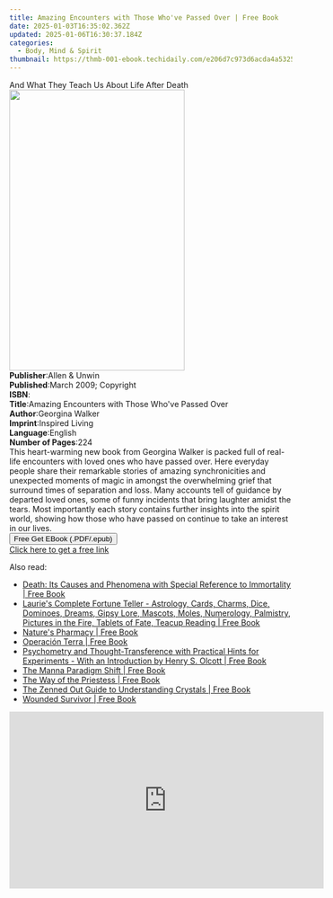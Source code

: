 ```yaml
---
title: Amazing Encounters with Those Who've Passed Over | Free Book
date: 2025-01-03T16:35:02.362Z
updated: 2025-01-06T16:30:37.184Z
categories:
  - Body, Mind & Spirit
thumbnail: https://thmb-001-ebook.techidaily.com/e206d7c973d6acda4a53250abeedaa23f0afbbec7ed03d3fa129d55ff605b5db.jpg
---
```

<main id="book-container">
  <div class="flex flex-col">
    <div class="book-brief flex-1 py-6 px-4 sm:p-6 md:py-10 md:px-8">
      <!-- brief-->
      <div class="book-brief-main">
        And What They Teach Us About Life After Death
      </div>
    </div>
    <div
      class="book-meta-info flex-1 grid gap-4 col-start-1 col-end-3 row-start-1 sm:mb-6 sm:grid-cols-4 lg:gap-6 lg:col-start-2 lg:row-end-6 lg:row-span-6 lg:mb-0"
    >
      <div
        class="book-meta-info-left place-content-center mt-4 p-4 text-sm leading-6 col-start-2 col-span-2 dark:text-slate-400"
      >
        <img
          class="w-full h-500 object-cover rounded-lg sm:h-255 sm:col-span-2 lg:col-span-full"
          src="https://img-001-ebook.techidaily.com/2b789bac4e5a3545366255fc74c0dbe90fcb584719ff77937cadf97932d460ea.jpg"
          alt=""
          width="312"
          height="500"
        />
      </div>
      <div
        class="book-meta-info-right mt-2 col-start-1 row-start-2 col-span-3 self-center"
      >
        <!-- meta data  -->
        <div class="flex flex-col px-4 md:px-8">
          <div class="flex-1">
            <strong>Publisher</strong>:<span class="px-2"
              >Allen &amp; Unwin</span
            >
          </div>
          <div class="flex-1">
            <strong>Published</strong>:<span class="px-2"
              >March 2009; Copyright</span
            >
          </div>
          <div class="flex-1">
            <strong>ISBN</strong>:<span class="px-2"></span>
          </div>
          <div class="flex-1">
            <strong>Title</strong>:<span class="px-2"
              >Amazing Encounters with Those Who&#39;ve Passed Over</span
            >
          </div>
          <div class="flex-1">
            <strong>Author</strong>:<span class="px-2">Georgina Walker</span>
          </div>
          <div class="flex-1">
            <strong>Imprint</strong>:<span class="px-2">Inspired Living</span>
          </div>
          <div class="flex-1">
            <strong>Language</strong>:<span class="px-2">English</span>
          </div>
          <div class="flex-1">
            <strong>Number of Pages</strong>:<span class="px-2">224</span>
          </div>
        </div>
      </div>
    </div>
    <div class="book-description flex-1 py-6 px-4 sm:p-6 md:py-10 md:px-8">
      <div class="book-description-main">
        <div accordion-content="" id="description">
          This heart-warming new book from Georgina Walker is packed full of
          real-life encounters with loved ones who have passed over. Here
          everyday people share their remarkable stories of amazing
          synchronicities and unexpected moments of magic in amongst the
          overwhelming grief that surround times of separation and loss. Many
          accounts tell of guidance by departed loved ones, some of funny
          incidents that bring laughter amidst the tears. Most importantly each
          story contains further insights into the spirit world, showing how
          those who have passed on continue to take an interest in our lives.
        </div>
      </div>
    </div>
    <div class="book-excerpts flex-1 py-6 px-4 sm:p-6 md:py-10 md:px-8"></div>
    <div
      class="book-about-author flex-1 py-6 px-4 sm:p-6 md:py-10 md:px-8"
    ></div>
    <div class="book-free-get flex-1 py-6 px-4 sm:p-6 md:py-10 md:px-8">
      <button
        id="btn-free-get"
        class="bg-blue-500 hover:bg-blue-700 text-white font-bold py-2 px-4 rounded"
      >
        Free Get EBook (.PDF/.epub)
      </button>
      <div id="countdown-display" class="px-2 text-lg mt-2"></div>
      <a
        id="free-link"
        class="hidden bg-blue-500 hover:bg-blue-700 text-white font-bold py-2 px-4 rounded"
        href="https://www.ebooks.com/en-us/book/426403/amazing-encounters-with-those-who-ve-passed-over/georgina-walker/"
        target="_blank"
        >Click here to get a free link</a
      >
    </div>
    <script>
      let countdownTime = 0;
      let countdownInterval = null;
      document
        .getElementById('btn-free-get')
        .addEventListener('click', startCountdown);
      function startCountdown() {
        countdownTime = new Date().getTime() + 60000 * 3;
        countdownInterval = setInterval(updateCountdown, 1000);
        document.getElementById('btn-free-get').disabled = true;
        document
          .getElementById('btn-free-get')
          .classList.add('bg-gray-500', 'cursor-not-allowed');
      }
      function updateCountdown() {
        let currentTime = new Date().getTime();
        let timeLeft = countdownTime - currentTime;
        let secondsLeft = Math.floor(timeLeft / 1000);
        document.getElementById('countdown-display').innerHTML =
          `Remaining time: ${secondsLeft} seconds.`;
        if (secondsLeft <= 0) {
          clearInterval(countdownInterval);
          document.getElementById('btn-free-get').classList.add('hidden');
          document.getElementById('free-link').classList.remove('hidden');
          document.getElementById('countdown-display').innerHTML = '';
        }
      }
    </script>
  </div>
</main>

<ins class="adsbygoogle"
      style="display:block"
      data-ad-client="ca-pub-7571918770474297"
      data-ad-slot="8358498916"
      data-ad-format="auto"
      data-full-width-responsive="true"></ins>
    

<span class="atpl-alsoreadstyle">Also read:</span>
<div><ul>
<li><a href="https://novels-ebooks.techidaily.com/210180633-9781528767576-death-its-causes-and-phenomena-with-special-reference-to-immortality/"><u>Death: Its Causes and Phenomena with Special Reference to Immortality | Free Book</u></a></li>
<li><a href="https://novels-ebooks.techidaily.com/210181319-9781528764827-lauries-complete-fortune-teller-astrology-cards-charms-dice-dominoes-dreams-gipsy-lore-mascots-moles-numerology-palmistry-pictures-in-the-fire-tablets-of-fate-t/"><u>Laurie's Complete Fortune Teller - Astrology, Cards, Charms, Dice, Dominoes, Dreams, Gipsy Lore, Mascots, Moles, Numerology, Palmistry, Pictures in the Fire, Tablets of Fate, Teacup Reading | Free Book</u></a></li>
<li><a href="https://novels-ebooks.techidaily.com/210180893-9781848994010-natures-pharmacy/"><u>Nature's Pharmacy | Free Book</u></a></li>
<li><a href="https://novels-ebooks.techidaily.com/210181505-9781952022067-operacion-terra/"><u>Operación Terra | Free Book</u></a></li>
<li><a href="https://novels-ebooks.techidaily.com/210181320-9781528767781-psychometry-and-thought-transference-with-practical-hints-for-experiments-with-an-introduction-by-henry-s-olcott/"><u>Psychometry and Thought-Transference with Practical Hints for Experiments - With an Introduction by Henry S. Olcott | Free Book</u></a></li>
<li><a href="https://novels-ebooks.techidaily.com/210180694-9780997837988-the-manna-paradigm-shift/"><u>The Manna Paradigm Shift | Free Book</u></a></li>
<li><a href="https://novels-ebooks.techidaily.com/210181499-9781913590123-the-way-of-the-priestess/"><u>The Way of the Priestess | Free Book</u></a></li>
<li><a href="https://novels-ebooks.techidaily.com/210181328-9780760367858-the-zenned-out-guide-to-understanding-crystals/"><u>The Zenned Out Guide to Understanding Crystals | Free Book</u></a></li>
<li><a href="https://novels-ebooks.techidaily.com/210181354-9781649904072-wounded-survivor/"><u>Wounded Survivor | Free Book</u></a></li>
</ul></div>

<!-- affiliate ads begin -->
<iframe width="560" height="315" src="https://www.youtube.com/embed/NC0rdKEQ98o?si=HYgqC8CxF_WTO5if" title="YouTube video player" frameborder="0" allow="accelerometer; autoplay; clipboard-write; encrypted-media; gyroscope; picture-in-picture; web-share" referrerpolicy="strict-origin-when-cross-origin" allowfullscreen></iframe>
<!-- affiliate ads end -->

